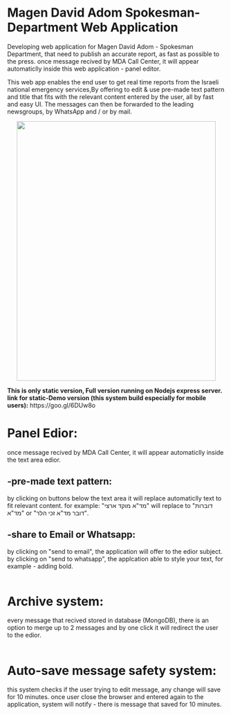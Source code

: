 # Magen David Adom Spokesman-Department Web Application

Developing web application for Magen David Adom - Spokesman Department,
that need to publish an accurate report, as fast as possible to the press.
once message recived by MDA Call Center, it will appear automaticlly inside this web application - panel editor.



This web app enables the end user to get real time reports from the Israeli national emergency services,By offering to edit & use pre-made text pattern and title that fits with the relevant content entered by the user, all by fast and easy UI.
The messages can then be forwarded to the leading newsgroups, by WhatsApp and / or by mail.
<p align="center">
  <img width="460" height="600" src="https://maorbachar.github.io/Magen-David-Adom-Spokesman-Department-Web-Application/images/preview.jpg">
</p>
<b>This is only static version, Full version running on Nodejs express server.
  <br>
link for static-Demo version (this system build especially for mobile users):</b>
https://goo.gl/6DUw8o

# Panel Edior:
once message recived by MDA Call Center, it will appear automaticlly inside the text area edior.

## -pre-made text pattern:
by clicking on buttons below the text area it will replace automaticlly text to fit relevant content.
for example: "מד"א מוקד ארצי" will replace to "דוברות מד"א" or "דובר מד"א זכי הלר".

## -share to Email or Whatsapp:
by clicking on "send to email", the application will offer to the edior subject.
<br>
by clicking on "send to whatsapp", the applcation able to style your text, for example - adding bold.
<br>
<br>
# Archive system:
every message that recived stored in database (MongoDB), there is an option to merge up to 2 messages and by one click it will redirect the user to the edior.
<br>
<br>
# Auto-save message safety system:
this system checks if the user trying to edit message, any change will save for 10 minutes.
once user close the browser and entered again to the application, system will notify - there is message that saved for 10 minutes.

